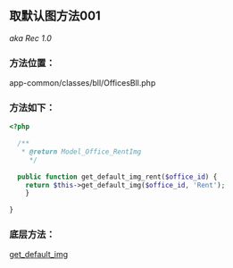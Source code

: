 ## 取默认图方法001

_aka Rec 1.0_

### 方法位置：
 app-common/classes/bll/OfficesBll.php


### 方法如下：

```php
<?php
  
  /**
   * @return Model_Office_RentImg
	 */
   
  public function get_default_img_rent($office_id) {
  	return $this->get_default_img($office_id, 'Rent');
	}
	
}
```

### 底层方法：
  [get_default_img](./office_default_img.md)
